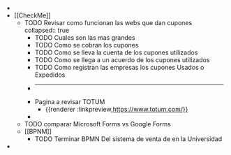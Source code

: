 -
- [[CheckMe]]
	- TODO  Revisar como funcionan las webs que dan cupones
	  collapsed:: true
		- TODO Cuales son las mas grandes
		- TODO Como se cobran los cupones
		- TODO Como se lleva la cuenta de los cupones utilizados
		- TODO Como se llega a un acuerdo de los cupones utilizados
		- TODO Como registran las empresas los cupones Usados o Expedidos
		-
		  ---
		- Pagina a revisar TOTUM
			- {{renderer :linkpreview,https://www.totum.com/}}
		-
	- TODO comparar Microsoft Forms vs Google Forms
	- [[BPNM]]
		- TODO Terminar BPMN Del sistema de venta de en la Universidad
-